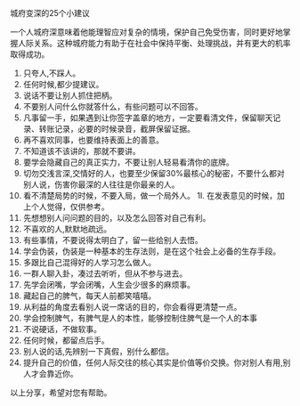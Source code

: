 城府变深的25个小建议

一个人城府深意味着他能理智应对复杂的情境，保护自己免受伤害，同时更好地掌握人际关系。这种城府能力有助于在社会中保持平衡、处理挑战，并有更大的机率取得成功。
1. 只夸人,不踩人。
2. 任何时候,都少提建议。
3. 说话不要让别人抓住把柄。
4. 不要别人问什么你就答什么，有些问题可以不回答。
5. 凡事留一手，如果遇到让你签字盖章的地方，一定要看清文件，保留聊天记录、转账记录，必要的时候录音，截屏保留证据。
6. 再不喜欢同事，也要维持表面上的善意。
7. 不知道该不该讲的，那就不要讲。
8. 要学会隐藏自己的真正实力，不要让别人轻易看清你的底牌。
9. 切勿交浅言深,交情好的人，也要至少保留30%最核心的秘密，不要什么都对别人说，伤害你最深的人往往是你最亲的人。
10. 看不清楚局势的时候，不要入局，做一个局外人。
1I. 在发表意见的时候，加上个人觉得，仅供参考。
12. 先想想别人问问题的目的，以及怎么回答对自己有利。
13. 不喜欢的人,默默地疏远。
14. 有些事情，不要说得太明白了，留一些给别人去悟。
15. 学会伪装，伪装是一种基本的生存法则，是在这个社会上必备的生存手段。
16. 多跟比自己混得好的人学习怎么做人。
17. 一群人聊入卦，凑过去听听，但从不参与进去。
18. 先学会闭嘴，学会闭嘴，人生会少很多的麻烦事。
19. 藏起自己的脾气，每天人前都笑嘻嘻。
20. 从利益的角度去看别人说一席话的目的，你会看得更清楚一点。
21. 学会控制脾气，有脾气是人的本性，能够控制住脾气是一个人的本事
22. 不说硬话，不做软事。
23. 任何时候，都留点后手。
24. 别人说的话,先辨别一下真假，别什么都信。
25. 提升自己的价值，任何人际交往的核心其实是价值等价交换。你对别人有用,别人才会靠近你。

以上分享，希望对您有帮助。